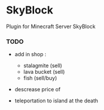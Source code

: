 # SkyBlock
Plugin for Minecraft Server SkyBlock

### TODO
- add in shop :
    - stalagmite (sell)
    - lava bucket (sell)
    - fish (sell/buy)

- descrease price of 
- teleportation to island at the death